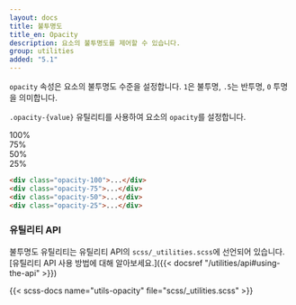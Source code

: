 ```yaml
---
layout: docs
title: 불투명도
title_en: Opacity
description: 요소의 불투명도를 제어할 수 있습니다.
group: utilities
added: "5.1"
---
```


`opacity` 속성은 요소의 불투명도 수준을 설정합니다. `1`은 불투명, `.5`는 반투명, `0` 투명을 의미합니다.

`.opacity-{value}` 유틸리티를 사용하여 요소의 `opacity`를 설정합니다.

<div class="bd-example d-sm-flex">
  <div class="opacity-100 p-3 m-2 bg-primary text-light fw-bold rounded">100%</div>
  <div class="opacity-75 p-3 m-2 bg-primary text-light fw-bold rounded">75%</div>
  <div class="opacity-50 p-3 m-2 bg-primary text-light fw-bold rounded">50%</div>
  <div class="opacity-25 p-3 m-2 bg-primary text-light fw-bold rounded">25%</div>
</div>

```html
<div class="opacity-100">...</div>
<div class="opacity-75">...</div>
<div class="opacity-50">...</div>
<div class="opacity-25">...</div>
```

### 유틸리티 API

불투명도 유틸리티는 유틸리티 API의 `scss/_utilities.scss`에 선언되어 있습니다. [유틸리티 API 사용 방법에 대해 알아보세요.]({{< docsref "/utilities/api#using-the-api" >}})

{{< scss-docs name="utils-opacity" file="scss/_utilities.scss" >}}
